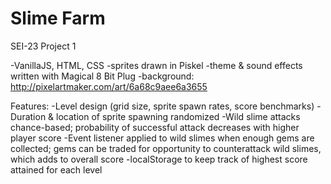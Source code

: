 # Slime Farm
SEI-23 Project 1

-VanillaJS, HTML, CSS
-sprites drawn in Piskel
-theme & sound effects written with Magical 8 Bit Plug
-background: http://pixelartmaker.com/art/6a68c9aee6a3655

Features:
-Level design (grid size, sprite spawn rates, score benchmarks)
-Duration & location of sprite spawning randomized
-Wild slime attacks chance-based; probability of successful attack decreases with higher player score
-Event listener applied to wild slimes when enough gems are collected; gems can be traded for opportunity to counterattack wild slimes, which adds to overall score
-localStorage to keep track of highest score attained for each level







